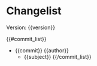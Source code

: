 # Changelist
Version: {{version}}

{{#commit_list}}
- {{commit}} {{author}}
  - {{subject}}
{{/commit_list}}